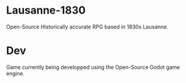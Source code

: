 # Lausanne-1830
Open-Source Historically accurate RPG based in 1830s Lausanne.  

# Dev  
Game currently being developped using the Open-Source Godot game engine.  

